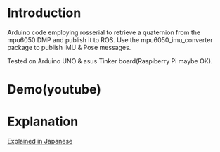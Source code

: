 # Introduction
 Arduino code employing rosserial to retrieve a quaternion from the mpu6050 DMP and publish it to ROS. Use the mpu6050_imu_converter package to publish IMU & Pose messages.
 
 Tested on Arduino UNO & asus Tinker board(Raspiberry Pi maybe OK).

# Demo(youtube)

# Explanation
 <a href="https://memo.soarcloud.com/mpu6050%e3%82%92%e3%83%ad%e3%83%9c%e3%83%83%e3%83%88%e3%81%ab%e7%b5%84%e3%81%bf%e8%be%bc%e3%82%82%e3%81%86/">Explained in Japanese</a>
